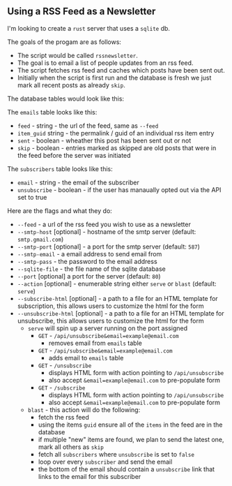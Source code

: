 ## Using a RSS Feed as a Newsletter

I'm looking to create a `rust` server that uses a `sqlite` db.

The goals of the progam are as follows:

* The script would be called `rssnewsletter`.
* The goal is to email a list of people updates from an rss feed.
* The script fetches rss feed and caches which posts have been sent out.
* Initially when the script is first run and the database is fresh we just mark all recent posts as already `skip`.

The database tables would look like this:

The `emails` table looks like this:

* `feed` - string - the url of the feed, same as `--feed`
* `item_guid` string - the permalink / guid of an individual rss item entry
* `sent` - boolean - wheather this post has been sent out or not
* `skip` - boolean - entries marked as skipped are old posts that were in the feed before the server was initiated

The `subscribers` table looks like this:

* `email` - string - the email of the subscriber
* `unsubscribe` - boolean - if the user has manaually opted out via the API set to true

Here are the flags and what they do:

* `--feed` - a url of the rss feed you wish to use as a newsletter
* `--smtp-host` [optional] - hostname of the smtp server (default: `smtp.gmail.com`)
* `--smtp-port` [optional] - a port for the smtp server (default: `587`)
* `--smtp-email` - a email address to send email from
* `--smtp-pass` - the password to the email address
* `--sqlite-file` - the file name of the sqlite database
* `--port` [optional] a port for the server (default: `80`)
* `--action` [optional] - enumerable string either `serve` or `blast` (default: `serve`)
* `--subscribe-html` [optional] - a path to a file for an HTML template for subscription, this allows users to customize the html for the form
* `--unsubscribe-html` [optional] - a path to a file for an HTML template for unsubscribe, this allows users to customize the html for the form
  * `serve` will spin up a server running on the port assigned 
    * `GET` - `/api/unsubscribe&email=example@email.com` 
      * removes email from `emails` table
    * `GET` - `/api/subscribe&email=example@email.com` 
      * adds email to `emails` table
    * `GET` - `/unsubscribe` 
      * displays HTML form with action pointing to `/api/unsubscribe`
      * also accept `&email=example@email.com` to pre-populate form
    * `GET` - `/subscribe` 
      * displays HTML form with action pointing to `/api/unsubscribe`
      * also accept `&email=example@email.com` to pre-populate form
  * `blast` - this action will do the following:
    * fetch the rss feed
    * using the items `guid` ensure all of the `items` in the feed are in the database
    * if multiple "new" items are found, we plan to send the latest one, mark all others as `skip`
    * fetch all `subscribers` where `unsubscribe` is set to `false`
    * loop over every `subscriber` and send the email
    * the bottom of the email should contain a `unsubscribe` link that links to the email for this subscriber